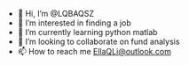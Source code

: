 - 👋 Hi, I’m @LQBAQSZ
- 👀 I’m interested in finding a job
- 🌱 I’m currently learning python matlab
- 💞️ I’m looking to collaborate on fund analysis
- 📫 How to reach me EllaQLi@outlook.com

<!---
LQBAQSZ/LQBAQSZ is a ✨ special ✨ repository because its `README.md` (this file) appears on your GitHub profile.
You can click the Preview link to take a look at your changes.
--->
